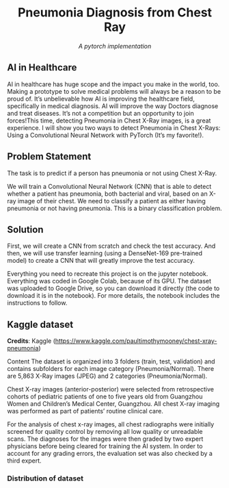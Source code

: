 <h1 align="center">Pneumonia Diagnosis from Chest Ray</h1>

<p align="center">
    <i>A pytorch implementation</i>
</p>


## AI in Healthcare

AI in healthcare has huge scope and the impact you make in the world, too. Making a prototype to solve medical problems will always be a reason to be proud of. It’s unbelievable how AI is improving the healthcare field, specifically in medical diagnosis. AI will improve the way Doctors diagnose and treat diseases. It’s not a competition but an opportunity to join forces!This time, detecting Pneumonia in Chest X-Ray images, is a great experience. I will show you two ways to detect Pneumonia in Chest X-Rays: Using a Convolutional Neural Network with PyTorch (It’s my favorite!).


## Problem Statement

The task is to predict if a person has pneumonia or not using Chest X-Ray.

We will train a Convolutional Neural Network (CNN) that is able to detect whether a patient has pneumonia, both bacterial and viral, based on an X-ray image of their chest. We need to classify a patient as either having pneumonia or not having pneumonia. This is a binary classification problem.


## Solution

First, we will create a CNN from scratch and check the test accuracy. And then, we will use transfer learning (using a DenseNet-169 pre-trained model) to create a CNN that will greatly improve the test accuracy.

Everything you need to recreate this project is on the jupyter notebook. Everything was coded in Google Colab, because of its GPU. The dataset was uploaded to Google Drive, so you can download it directly (the code to download it is in the notebook). For more details, the notebook includes the instructions to follow.


## Kaggle dataset

**Credits**: Kaggle (https://www.kaggle.com/paultimothymooney/chest-xray-pneumonia)

Content
The dataset is organized into 3 folders (train, test, validation) and contains subfolders for each image category (Pneumonia/Normal). There are 5,863 X-Ray images (JPEG) and 2 categories (Pneumonia/Normal).

Chest X-ray images (anterior-posterior) were selected from retrospective cohorts of pediatric patients of one to five years old from Guangzhou Women and Children’s Medical Center, Guangzhou. All chest X-ray imaging was performed as part of patients’ routine clinical care.

For the analysis of chest x-ray images, all chest radiographs were initially screened for quality control by removing all low quality or unreadable scans. The diagnoses for the images were then graded by two expert physicians before being cleared for training the AI system. In order to account for any grading errors, the evaluation set was also checked by a third expert.


### Distribution of dataset
